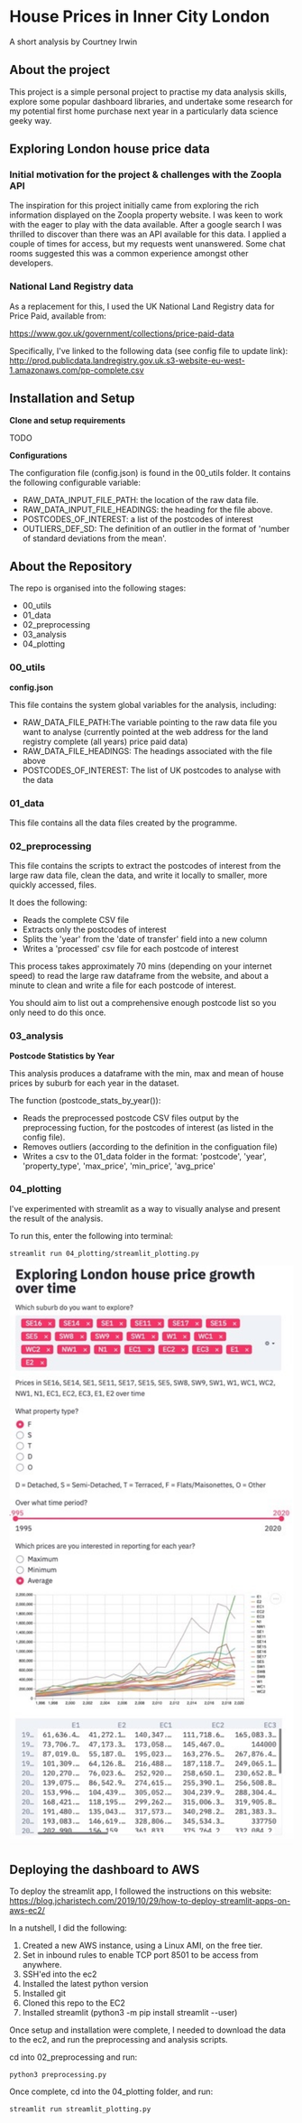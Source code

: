 # House Prices in Inner City London

A short analysis by Courtney Irwin

## About the project

This project is a simple personal 
project to practise my data analysis skills, explore some 
popular dashboard libraries, and undertake some research for my
potential first home purchase next year in a particularly 
data science geeky way.

## Exploring London house price data

### Initial motivation for the project & challenges with the Zoopla API

The inspiration for this project initially came from exploring the 
rich information displayed on the Zoopla property website.  I was 
keen to work with the eager to play with the data available.  After a 
google search I was thrilled to discover than there was an API available 
for this data.  I applied a couple of times for access, but my requests 
went unanswered.  Some chat rooms suggested this was a common experience
amongst other developers.   

### National Land Registry data

As a replacement for this, I used the UK National Land Registry data for Price 
Paid, available from:  

https://www.gov.uk/government/collections/price-paid-data

Specifically, I've linked to the following data (see config file to update link):
http://prod.publicdata.landregistry.gov.uk.s3-website-eu-west-1.amazonaws.com/pp-complete.csv

## Installation and Setup

**Clone and setup requirements**

TODO

**Configurations**

The configuration file (config.json) is found in the 00_utils folder.
It contains the following configurable variable:
* RAW_DATA_INPUT_FILE_PATH: the location of the raw data file.  
* RAW_DATA_INPUT_FILE_HEADINGS: the heading for the file above.
* POSTCODES_OF_INTEREST: a list of the postcodes of interest
* OUTLIERS_DEF_SD: The definition of an outlier in the format of 'number of standard deviations from the mean'.


## About the Repository

The repo is organised into the following stages:
* 00_utils
* 01_data
* 02_preprocessing
* 03_analysis
* 04_plotting

### 00_utils

**config.json**

This file contains the system global variables for the analysis, 
including:
* RAW_DATA_FILE_PATH:The variable pointing to the raw data file you want 
to analyse (currently pointed at the web address for the land registry complete (all years)
price paid data)
* RAW_DATA_FILE_HEADINGS: The headings associated with the file above
* POSTCODES_OF_INTEREST: The list of UK postcodes to analyse with the data

### 01_data

This file contains all the data files created by the programme.

### 02_preprocessing

This file contains the scripts to extract the postcodes of interest from the 
large raw data file, clean the data, and write it locally to smaller, more quickly accessed, files.

It does the following:
* Reads the complete CSV file
* Extracts only the postcodes of interest
* Splits the 'year' from the 'date of transfer' field into a new column
* Writes a 'processed' csv file for each postcode of interest

This process takes approximately 70 mins (depending on your internet speed) to read the large raw 
dataframe from the website, and about a minute to clean and write a file for each postcode of interest. 

You should aim to list out a comprehensive enough postcode list so 
you only need to do this once.  

### 03_analysis

**Postcode Statistics by Year**

This analysis produces a dataframe with the min, max and mean of house prices by suburb 
for each year in the dataset. 

The function (postcode_stats_by_year()):
* Reads the preprocessed postcode CSV 
files output by the preprocessing fuction, for the postcodes of interest
(as listed in the config file).
* Removes outliers (according to the definition in the configuation file)
* Writes a csv to the 01_data folder in the format: 'postcode', 'year', 'property_type', 'max_price', 
'min_price', 'avg_price'


### 04_plotting

I've experimented with streamlit as a way to visually analyse and present 
the result of the analysis.

To run this, enter the following into terminal:
```
streamlit run 04_plotting/streamlit_plotting.py
```


<p align="center">
<img src="example_image_v2.jpg" alt="A dashboard will display in a web browser" width="550" align:center/>
</p>

## Deploying the dashboard to AWS

To deploy the streamlit app, I followed the instructions on this website:
https://blog.jcharistech.com/2019/10/29/how-to-deploy-streamlit-apps-on-aws-ec2/

In a nutshell, I did the following:
1) Created a new AWS instance, using a Linux AMI, on the free tier.  
2) Set in inbound rules to enable TCP port 8501 to be access from anywhere.
3) SSH'ed into the ec2
4) Installed the latest python version
5) Installed git
6) Cloned this repo to the EC2
7) Installed streamlit (python3 -m pip install streamlit --user)

Once setup and installation were complete, I needed to download the data to the ec2, 
and run the preprocessing and analysis scripts.

cd into 02_preprocessing and run:

```
python3 preprocessing.py
```



Once complete, cd into the 04_plotting folder, and run:
```
streamlit run streamlit_plotting.py
```
